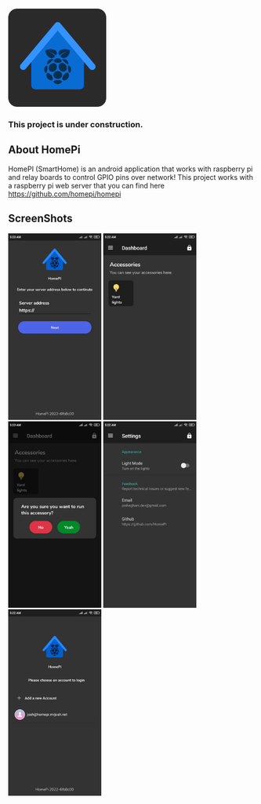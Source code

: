 <img width="200" src="pics/logo.png"></img>
### This project is under construction.

## About HomePi
HomePI (SmartHome) is an android application that works with raspberry pi and relay boards to control GPIO pins over network!
This project works with a raspberry pi web server that you can find here https://github.com/homepi/homepi

## ScreenShots
<img width=190 src=pics/screenshot-01.jpg></img> <img width=190 src=pics/screenshot-02.jpg></img> <img width=190 src=pics/screenshot-03.jpg></img> <img width=190 src=pics/screenshot-04.jpg></img> <img width=190 src=pics/screenshot-05.jpg></img>

